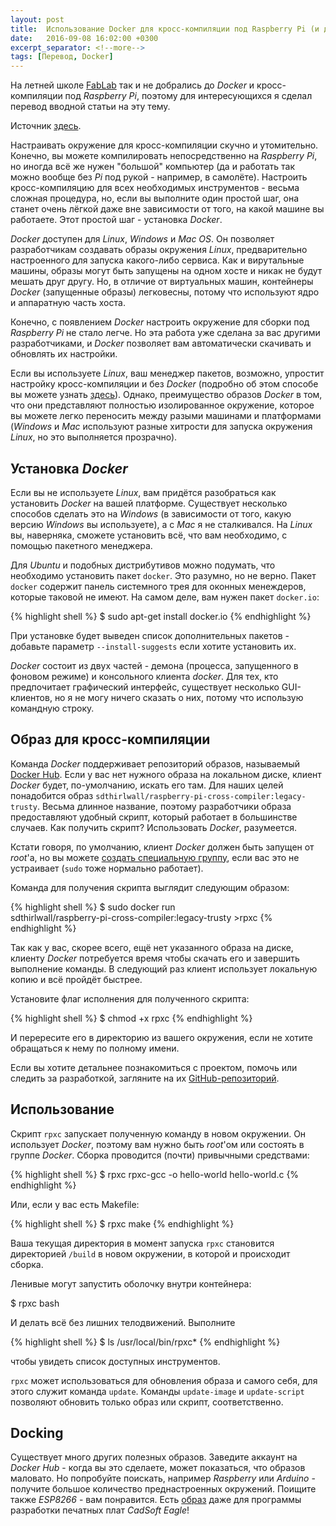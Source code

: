 ```yaml
---
layout: post
title:  Использование Docker для кросс-компиляции под Raspberry Pi (и других целей)
date:   2016-09-08 16:02:00 +0300
excerpt_separator: <!--more-->
tags: [Перевод, Docker]
---
```


На летней школе [FabLab](http://fablab61.ru/) так и не добрались до *Docker* и кросс-компиляции под *Raspberry Pi*, поэтому для интересующихся я сделал перевод вводной статьи на эту тему.

Источник [здесь](http://hackaday.com/2016/09/01/how-to-use-docker-to-cross-compile-for-raspberry-pi-and-more/).

<!--more-->

Настраивать окружение для кросс-компиляции скучно и утомительно. Конечно, вы можете компилировать непосредственно на *Raspberry Pi*, но иногда всё же нужен "большой" компьютер (да и работать так можно вообще без *Pi* под рукой - например, в самолёте). Настроить кросс-компиляцию для всех необходимых инструментов - весьма сложная процедура, но, если вы выполните один простой шаг, она станет очень лёгкой даже вне зависимости от того, на какой машине вы работаете. Этот простой шаг - установка *Docker*.

*Docker* доступен для *Linux*, *Windows* и *Mac OS*. Он позволяет разработчикам создавать образы окружения *Linux*, предварительно настроенного для запуска какого-либо сервиса. Как и вирутальные машины, образы могут быть запущены на одном хосте и никак не будут мешать друг другу. Но, в отличие от виртуальных машин, контейнеры *Docker* (запущенные образы) легковесны, потому что используют ядро и аппаратную часть хоста.

Конечно, с появлением *Docker* настроить окружение для сборки под *Raspberry Pi* не стало легче. Но эта работа уже сделана за вас другими разработчиками, и *Docker* позволяет вам автоматически скачивать и обновлять их настройки.

Если вы используете *Linux*, ваш менеджер пакетов, возможно, упростит настройку кросс-компиляции и без *Docker* (подробно об этом способе вы можете узнать [здесь](https://hackaday.com/2016/02/03/code-craft-cross-compiling-for-the-raspberry-pi/)). Однако, преимущество образов *Docker* в том, что они представляют полностью изолированное окружение, которое вы можете легко переносить между разыми машинами и платформами (*Windows* и *Mac* используют разные хитрости для запуска окружения *Linux*, но это выполняется прозрачно).

## Установка *Docker*

Если вы не используете *Linux*, вам придётся разобраться как установить *Docker* на вашей платформе. Существует несколько способов сделать это на *Windows* (в зависимости от того, какую версию *Windows* вы используете), а с *Mac* я не сталкивался. На *Linux* вы, наверняка, сможете установить всё, что вам необходимо, с помощью пакетного менеджера.

Для *Ubuntu* и подобных дистрибутивов можно подумать, что необходимо установить пакет `docker`. Это разумно, но не верно. Пакет `docker` содержит панель системного трея для оконных менеждеров, которые таковой не имеют. На самом деле, вам нужен пакет `docker.io`:

{% highlight shell %}
$ sudo apt-get install docker.io
{% endhighlight %}

При установке будет выведен список дополнительных пакетов - добавьте параметр `--install-suggests` если хотите установить их.

*Docker* состоит из двух частей - демона (процесса, запущенного в фоновом режиме) и консольного клиента *docker*. Для тех, кто предпочитает графический интерфейс, существует несколько GUI-клиентов, но я не могу ничего сказать о них, потому что использую командную строку.

## Образ для кросс-компиляции

Команда *Docker* поддерживает репозиторий образов, называемый [Docker Hub](https://hub.docker.com/). Если у вас нет нужного образа на локальном диске, клиент *Docker* будет, по-умолчанию, искать его там. Для наших целей понадобится образ `sdthirlwall/raspberry-pi-cross-compiler:legacy-trusty`. Весьма длинное название, поэтому разработчики образа предоставляют удобный скрипт, который работает в большинстве случаев. Как получить скрипт? Использовать *Docker*, разумеется.

Кстати говоря, по умолчанию, клиент *Docker* должен быть запущен от *root*'а, но вы можете [создать специальную группу](https://docs.docker.com/engine/installation/linux/ubuntulinux/#create-a-docker-group), если вас это не устраивает (`sudo` тоже нормально работает).

Команда для получения скрипта выглядит следующим образом:

{% highlight shell %}
$ sudo docker run \
sdthirlwall/raspberry-pi-cross-compiler:legacy-trusty >rpxc
{% endhighlight %}

Так как у вас, скорее всего, ещё нет указанного образа на диске, клиенту *Docker* потребуется время чтобы скачать его и завершить выполнение команды. В следующий раз клиент использует локальную копию и всё пройдёт быстрее.

Установите флаг исполнения для полученного скрипта:

{% highlight shell %}
$ chmod +x rpxc
{% endhighlight %}

И перересите его в директорию из вашего окружения, если не хотите обращаться к нему по полному имени.

Если вы хотите детальнее познакомиться с проектом, помочь или следить за разработкой, загляните на их [GitHub-репозиторий](https://github.com/sdt/docker-raspberry-pi-cross-compiler).

## Использование

Скрипт `rpxc` запускает полученную команду в новом окружении. Он использует *Docker*, поэтому вам нужно быть *root*'ом или состоять в группе *Docker*. Сборка проводится (почти) привычными средствами:

{% highlight shell %}
$ rpxc rpxc-gcc -o hello-world hello-world.c
{% endhighlight %}

Или, если у вас есть Makefile:

{% highlight shell %}
$ rpxc make
{% endhighlight %}

Ваша текущая директория в момент запуска `rpxc` становится директорией `/build` в новом окружении, в которой и происходит сборка.

Ленивые могут запустить оболочку внутри контейнера:

$ rpxc bash

И делать всё без лишних телодвижений. Выполните

{% highlight shell %}
$ ls /usr/local/bin/rpxc*
{% endhighlight %}

чтобы увидеть список доступных инструментов.

`rpxc` может использоваться для обновления образа и самого себя, для этого служит команда `update`. Команды `update-image` и `update-script` позволяют обновить только образ или скрипт, соответственно.

## Docking

Существует много других полезных образов. Заведите аккаунт на *Docker Hub* - когда вы это сделаете, может показаться, что образов маловато. Но попробуйте поискать, например *Raspberry* или *Arduino* - получите большое количество преднастроенных окружений. Поищите также *ESP8266* - вам понравится. Есть [образ](https://hub.docker.com/r/nickandrew/eagle/) даже для программы разработки печатных плат *CadSoft Eagle*!
